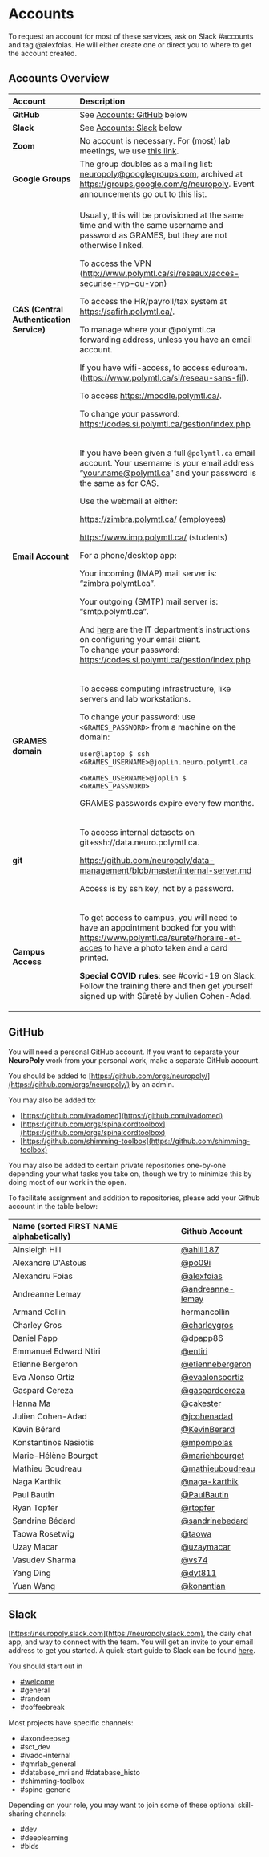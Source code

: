 # Accounts

To request an account for most of these services, ask on Slack \#accounts and tag @alexfoias. He will either create one or direct you to where to get the account created.

## Accounts Overview

<table>
  <thead>
    <tr>
      <th style="text-align:left">Account</th>
      <th style="text-align:left">Description</th>
    </tr>
  </thead>
  <tbody>
    <tr>
      <td style="text-align:left"><b>GitHub</b>
      </td>
      <td style="text-align:left">See <a href="https://neuropoly.gitbook.io/neuropoly-lab/onboarding/accounts#github">Accounts: GitHub</a> below</td>
    </tr>
    <tr>
      <td style="text-align:left"><b>Slack</b>
      </td>
      <td style="text-align:left">See <a href="https://neuropoly.gitbook.io/neuropoly-lab/onboarding/accounts#slack">Accounts: Slack</a> below</td>
    </tr>
    <tr>
      <td style="text-align:left"><b>Zoom</b>
      </td>
      <td style="text-align:left">No account is necessary. For (most) lab meetings, we use <a href="https://polymtl-ca.zoom.us/j/81029425251?pwd=NytHVHN4YVlvQWdiUC9nSm5TdVlhUT09">this link</a>.</td>
    </tr>
    <tr>
      <td style="text-align:left"><b>Google Groups</b>
      </td>
      <td style="text-align:left">The group doubles as a mailing list: <a href="mailto:neuropoly@googlegroups.com">neuropoly@googlegroups.com</a>,
        archived at <a href="https://groups.google.com/g/neuropoly">https://groups.google.com/g/neuropoly</a>.
        Event announcements go out to this list.</td>
    </tr>
    <tr>
      <td style="text-align:left"><b>CAS (Central Authentication Service)</b>
      </td>
      <td style="text-align:left">
        <p>Usually, this will be provisioned at the same time and with the same username
          and password as GRAMES, but they are not otherwise linked.</p>
        <p>To access the VPN (<a href="http://www.polymtl.ca/si/reseaux/acces-securise-rvp-ou-vpn">http://www.polymtl.ca/si/reseaux/acces-securise-rvp-ou-vpn</a>)</p>
        <p>To access the HR/payroll/tax system at <a href="https://safirh.polymtl.ca/">https://safirh.polymtl.ca/</a>.</p>
        <p>To manage where your @polymtl.ca forwarding address, unless you have an
          email account.</p>
        <p>If you have wifi-access, to access eduroam. (<a href="https://www.polymtl.ca/si/reseau-sans-fil">https://www.polymtl.ca/si/reseau-sans-fil</a>).</p>
        <p>To access <a href="https://moodle.polymtl.ca/">https://moodle.polymtl.ca/</a>.</p>
        <p>To change your password: <a href="https://codes.si.polymtl.ca/gestion/index.php">https://codes.si.polymtl.ca/gestion/index.php</a>
        </p>
      </td>
    </tr>
    <tr>
      <td style="text-align:left"><b>Email Account</b>
      </td>
      <td style="text-align:left">
        <p>If you have been given a full <code>@polymtl.ca</code> email account. Your
          username is your email address &#x201C;<a href="mailto:your.name@polymtl.ca">your.name@polymtl.ca</a>&#x201D;
          and your password is the same as for CAS.
          <br />
        </p>
        <p>Use the webmail at either:</p>
        <p><a href="https://zimbra.polymtl.ca/">https://zimbra.polymtl.ca/</a> (employees)</p>
        <p><a href="https://www.imp.polymtl.ca/login.php">https://www.imp.polymtl.ca/</a> (students)
          <br
          />
        </p>
        <p>For a phone/desktop app:</p>
        <p>Your incoming (IMAP) mail server is: &#x201C;zimbra.polymtl.ca&#x201D;.</p>
        <p>Your outgoing (SMTP) mail server is: &#x201C;smtp.polymtl.ca&#x201D;.
          <br
          />
        </p>
        <p>And <a href="https://share.polymtl.ca/alfresco/service/api/path/content;cm:content/workspace/SpacesStore/Company%20Home/Sites/service-informatique-web/documentLibrary/Courrier_electronique/Zimbra-ActiveSync.pdf?a=true&amp;guest=true">here</a> are
          the IT department&#x2019;s instructions on configuring your email client.
          <br
          />To change your password: <a href="https://codes.si.polymtl.ca/gestion/index.php">https://codes.si.polymtl.ca/gestion/index.php</a>&#x200B;</p>
      </td>
    </tr>
    <tr>
      <td style="text-align:left"><b>GRAMES domain</b>
      </td>
      <td style="text-align:left">
        <p>To access computing infrastructure, like servers and lab workstations.</p>
        <p>To change your password: use <code>&lt;GRAMES_PASSWORD&gt;</code> from a
          machine on the domain:</p>
        <p></p>
        <p><code>user@laptop $ ssh &lt;GRAMES_USERNAME&gt;@joplin.neuro.polymtl.ca</code>
        </p>
        <p><code>&lt;GRAMES_USERNAME&gt;@joplin $ &lt;GRAMES_PASSWORD&gt;</code>
          <br
          />
        </p>
        <p>GRAMES passwords expire every few months.</p>
      </td>
    </tr>
    <tr>
      <td style="text-align:left"><b>git</b>
      </td>
      <td style="text-align:left">
        <p>To access internal datasets on git+ssh://data.neuro.polymtl.ca.</p>
        <p>&#x200B;<a href="https://github.com/neuropoly/data-management/blob/master/internal-server.md">https://github.com/neuropoly/data-management/blob/master/internal-server.md</a>
        </p>
        <p>Access is by ssh key, not by a password.</p>
      </td>
    </tr>
    <tr>
      <td style="text-align:left"><b>Campus Access</b>
      </td>
      <td style="text-align:left">
        <p>To get access to campus, you will need to have an appointment booked for
          you with <a href="https://www.polymtl.ca/surete/horaire-et-acces">https://www.polymtl.ca/surete/horaire-et-acces</a> to
          have a photo taken and a card printed.</p>
        <p><b>Special COVID rules</b>: see #covid-19 on Slack. Follow the training
          there and then get yourself signed up with S&#xFB;ret&#xE9; by Julien Cohen-Adad.</p>
      </td>
    </tr>
  </tbody>
</table>

## GitHub

You will need a personal GitHub account. If you want to separate your **NeuroPoly** work from your personal work, make a separate GitHub account. 

You should be added to [https://github.com/orgs/neuropoly/](https://github.com/orgs/neuropoly/) by an admin.

You may also be added to: ​

* [https://github.com/ivadomed​](https://github.com/ivadomed​)
* [https://github.com/orgs/spinalcordtoolbox​](https://github.com/orgs/spinalcordtoolbox​) ​
* [https://github.com/shimming-toolbox](https://github.com/shimming-toolbox)

You may also be added to certain private repositories one-by-one depending your what tasks you take on, though we try to minimize this by doing most of our work in the open.

To facilitate assignment and addition to repositories, please add your Github account in the table below:

| Name \(sorted **FIRST NAME** alphabetically\) | Github Account |
| :--- | :--- |
| Ainsleigh Hill | [@ahill187](https://github.com/ahill187) |
| Alexandre D'Astous | [@po09i](https://github.com/po09i) |
| Alexandru Foias | [@alexfoias](https://github.com/alexfoias) |
| Andreanne Lemay | [@andreanne-lemay](https://github.com/andreanne-lemay) |
| Armand Collin | hermancollin |
| Charley Gros | [@charleygros](https://github.com/charleygros) |
| Daniel Papp | @dpapp86 |
| Emmanuel Edward Ntiri | [@entiri](https://github.com/entiri) |
| Etienne Bergeron | [@etiennebergeron](https://github.com/etiennebergeron) |
| Eva Alonso Ortiz | [@evaalonsoortiz](https://github.com/evaalonsoortiz) |
| Gaspard Cereza | [@gaspardcereza](https://github.com/gaspardcereza) |
| Hanna Ma | [@cakester](https://github.com/cakester) |
| Julien Cohen-Adad | [@jcohenadad](https://github.com/jcohenadad) |
| Kevin Bérard | [@KevinBerard](https://github.com/KevinBerard) |
| Konstantinos Nasiotis | [@mpompolas](https://github.com/mpompolas) |
| Marie-Hélène Bourget | [@mariehbourget](https://github.com/mariehbourget) |
| Mathieu Boudreau | [@mathieuboudreau](https://github.com/mathieuboudreau) |
| Naga Karthik | [@naga-karthik](https://github.com/naga-karthik) |
| Paul Bautin | [@PaulBautin](https://github.com/PaulBautin) |
| Ryan Topfer | [@rtopfer](https://github.com/rtopfer) |
| Sandrine Bédard | [@sandrinebedard](https://github.com/sandrinebedard) |
| Taowa Rosetwig | [@taowa](https://github.com/taowa) |
| Uzay Macar | [@uzaymacar](https://github.com/uzaymacar) |
| Vasudev Sharma | [@vs74](https://github.com/vasudev-sharma) |
| Yang Ding | [@dyt811](https://github.com/dyt811) |
| Yuan Wang | [@konantian](https://github.com/konantian) |

## Slack

[https://neuropoly.slack.com](https://neuropoly.slack.com), the daily chat app, and way to connect with the team. You will get an invite to your email address to get you started. A quick-start guide to Slack can be found [here](https://slack.com/intl/en-ca/help/articles/360059928654-How-to-use-Slack--your-quick-start-guide).

You should start out in

* [\#welcome](https://app.slack.com/client/T034UD4QN/C01JK28C494)
* \#general
* \#random
* \#coffeebreak

Most projects have specific channels:

* \#axondeepseg
* \#sct\_dev
* \#ivado-internal
* \#qmrlab\_general
* \#database\_mri and \#database\_histo
* \#shimming-toolbox
* \#spine-generic

Depending on your role, you may want to join some of these optional skill-sharing channels:

* \#dev
* \#deeplearning
* \#bids

